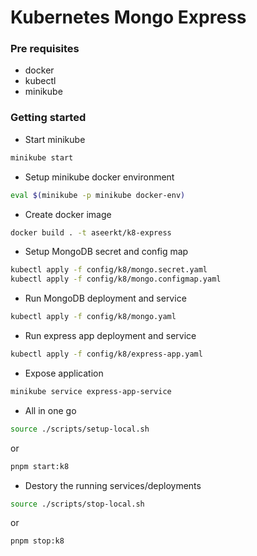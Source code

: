 # Kubernetes Mongo Express

### Pre requisites

- docker
- kubectl
- minikube

### Getting started

- Start minikube

```bash
minikube start
```

- Setup minikube docker environment

```bash
eval $(minikube -p minikube docker-env)
```

- Create docker image

```bash
docker build . -t aseerkt/k8-express
```

- Setup MongoDB secret and config map

```bash
kubectl apply -f config/k8/mongo.secret.yaml
kubectl apply -f config/k8/mongo.configmap.yaml
```

- Run MongoDB deployment and service

```bash
kubectl apply -f config/k8/mongo.yaml
```

- Run express app deployment and service

```bash
kubectl apply -f config/k8/express-app.yaml
```

- Expose application

```bash
minikube service express-app-service
```

- All in one go

```bash
source ./scripts/setup-local.sh
```

or

```bash
pnpm start:k8
```

- Destory the running services/deployments

```bash
source ./scripts/stop-local.sh
```

or

```bash
pnpm stop:k8
```

